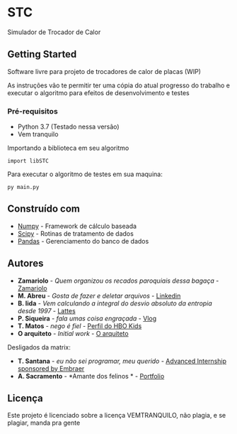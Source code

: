 # STC
Simulador de Trocador de Calor

## Getting Started

Software livre para projeto de trocadores de calor de placas (WIP)

As instruções vão te permitir ter uma cópia do atual progresso do trabalho e executar o algoritmo para efeitos de desenvolvimento e testes

### Pré-requisitos

<ul>
<li> Python 3.7 (Testado nessa versão)
<li> Vem tranquilo

</ul>
Importando a biblioteca em seu algoritmo

```
import libSTC
```

Para executar o algoritmo de testes em sua maquina:
```
py main.py
```

## Construído com

* [Numpy](https://numpy.org/) - Framework de cálculo baseada
* [Scipy](https://www.scipy.org/) - Rotinas de tratamento de dados
* [Pandas](https://pandas.pydata.org/) - Gerenciamento do banco de dados

## Autores

* **Zamariolo** - *Quem organizou os recados paroquiais dessa bagaça* - [Zamariolo](https://github.com/Zamariolo)
* **M. Abreu** - *Gosta de fazer e deletar arquivos* - [Linkedin](https://www.spacex.com/)
* **B. Iida** - *Vem calculando a integral do desvio absoluto da entropia desde 1997* - [Lattes](https://pt.wikipedia.org/wiki/Uma_Mente_Brilhante)
* **P. Siqueira** - *fala umas coisa engraçada* - [Vlog](https://onepieceex.net/)
* **T. Matos** - *nego é fiel* - [Perfil do HBO Kids](https://bancodeseries.com.br/index.php?action=userPage&uid=1000049024)
* **O arquiteto** - *Initial work* - [O arquiteto](https://matrix.fandom.com/wiki/The_Architect)

Desligados da matrix:
* **T. Santana** - *eu não sei programar, meu querido* - [Advanced Internship sponsored by Embraer](https://www.udacity.com/course/introduction-to-python--ud1110)
* **A. Sacramento** - *Amante dos felinos * - [Portfolio](https://digaolanches.com.br/)

## Licença

Este projeto é licenciado sobre a licença VEMTRANQUILO, não plagia, e se plagiar, manda pra gente
